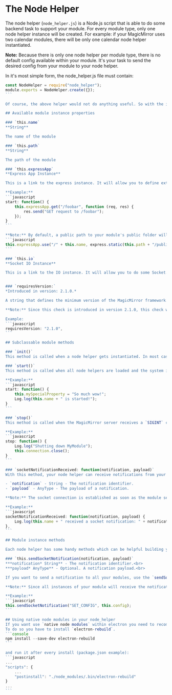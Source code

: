# The Node Helper

The node helper (`node_helper.js`) is a Node.js script that is able to do some backend task to support your module. For every module type, only one node helper instance will be created. For example: if your MagicMirror uses two calendar modules, there will be only one calendar node helper instantiated.

**Note:** Because there is only one node helper per module type, there is no default config available within your module. It's your task to send the desired config from your module to your node helper.

In it's most simple form, the node_helper.js file must contain:

````javascript
const NodeHelper = require("node_helper");
module.exports = NodeHelper.create({});
```

Of course, the above helper would not do anything useful. So with the information above, you should be able to make it a bit more sophisticated.

## Available module instance properties

### `this.name`
**String**

The name of the module

### `this.path`
**String**

The path of the module

### `this.expressApp`
**Express App Instance**

This is a link to the express instance. It will allow you to define extra routes.

**Example:**
```javascript
start: function() {
	this.expressApp.get("/foobar", function (req, res) {
		res.send("GET request to /foobar");
	});
}
```

**Note:** By default, a public path to your module's public folder will be created:
```javascript
this.expressApp.use("/" + this.name, express.static(this.path + "/public"));
```

### `this.io`
**Socket IO Instance**

This is a link to the IO instance. It will allow you to do some Socket.IO magic. In most cases you won't need this, since the Node Helper has a few convenience methods to make this simple.


### `requiresVersion:`
*Introduced in version: 2.1.0.*

A string that defines the minimum version of the MagicMirror framework. If it is set, the system compares the required version with the users version. If the version of the user is out of date, it won't run the module.

**Note:** Since this check is introduced in version 2.1.0, this check will not be run in older versions. Keep this in mind if you get issue reports on your module.

Example:
```javascript
requiresVersion: "2.1.0",
```

## Subclassable module methods

### `init()`
This method is called when a node helper gets instantiated. In most cases you do not need to subclass this method.

### `start()`
This method is called when all node helpers are loaded and the system is ready to boot up. The start method is a perfect place to define any additional module properties:

**Example:**
```javascript
start: function() {
	this.mySpecialProperty = "So much wow!";
	Log.log(this.name + " is started!");
}
```

### `stop()`
This method is called when the MagicMirror server receives a `SIGINT` command and is shutting down. This method should include any commands needed to close any open connections, stop any sub-processes and gracefully exit the module.

**Example:**
```javascript
stop: function() {
	Log.log("Shutting down MyModule");
	this.connection.close();
}
```

### `socketNotificationReceived: function(notification, payload)`
With this method, your node helper can receive notifications from your modules. When this method is called, it has 2 arguments:

- `notification` - String - The notification identifier.
- `payload` - AnyType - The payload of a notification.

**Note:** The socket connection is established as soon as the module sends its first message using [sendSocketNotification](thissendsocketnotificationnotification-payload).

**Example:**
```javascript
socketNotificationReceived: function(notification, payload) {
	Log.log(this.name + " received a socket notification: " + notification + " - Payload: " + payload);
},
```

## Module instance methods

Each node helper has some handy methods which can be helpful building your module.

### `this.sendSocketNotification(notification, payload)`
***notification* String** - The notification identifier.<br>
***payload* AnyType** - Optional. A notification payload.<br>

If you want to send a notification to all your modules, use the `sendSocketNotification(notification, payload)`. Only the module of your module type will receive the socket notification.

**Note:** Since all instances of your module will receive the notifications, it's your task to make sure the right module responds to your messages.

**Example:**
```javascript
this.sendSocketNotification("SET_CONFIG", this.config);
```

## Using native node modules in your node_helper
If you want use `native node modules` within electron you need to recompile them for electron.
To do so you have to install `electron-rebuild`.
```console
npm install --save-dev electron-rebuild
```

and run it after every install (package.json example):
```javascript
...
"scripts": {
	...
	"postinstall": "./node_modules/.bin/electron-rebuild"
}
...
```
